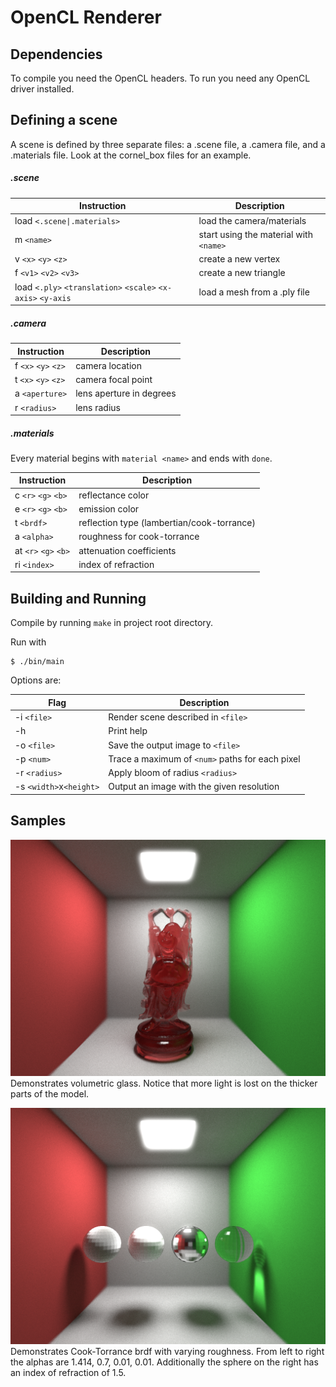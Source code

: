 OpenCL Renderer
===============

## Dependencies
To compile you need the OpenCL headers. To run you need any OpenCL driver installed.

## Defining a scene

A scene is defined by three separate files: a .scene file, a .camera file, and a .materials file. Look at the cornel_box files for an example.

##### .scene
|Instruction|Description|
|-----------|-----------|
|load `<.scene\|.materials>`  |  load the camera/materials |
|m `<name>`  | start using the material with `<name>` |
|v `<x>` `<y>` `<z>`  | create a new vertex |
|f `<v1>` `<v2>` `<v3>`  | create a new triangle  |
|load `<.ply>` `<translation>` `<scale>` `<x-axis>` `<y-axis`   | load a mesh from a .ply file |

##### .camera
|Instruction|Description|
|-----------|-----------|
|f `<x>` `<y>` `<z>`  |  camera location |
|t `<x>` `<y>` `<z>`  |  camera focal point |
|a  `<aperture>` |  lens aperture in degrees |
|r  `<radius>` | lens radius  |

##### .materials
Every material begins with `material <name>` and ends with `done`.

|Instruction|Description|
|-----------|-----------|
|c `<r>` `<g>` `<b>`   | reflectance color |
|e `<r>` `<g>` `<b>`  | emission color  |
|t `<brdf>`   | reflection type (lambertian/cook-torrance)  |
|a `<alpha>`  | roughness for cook-torrance  |
|at `<r>` `<g>` `<b>`   | attenuation coefficients  |
|ri `<index>`   | index of refraction  |

## Building and Running
Compile by running `make` in project root directory.

Run with

    $ ./bin/main

Options are:

|Flag|Description|
|----|-----------|
|-i `<file>`             |  Render scene described in `<file>`|
|-h                      |  Print help|
|-o `<file>`             |  Save the output image to `<file>`|
|-p `<num>`              |  Trace a maximum of `<num>` paths for each pixel|
|-r `<radius>`           |  Apply bloom of radius `<radius>`|
|-s `<width>`x`<height>` |  Output an image with the given resolution|


## Samples
![](samples/budda.png)
Demonstrates volumetric glass. Notice that more light is lost on the thicker parts of the model.

![](samples/materials.png)
Demonstrates Cook-Torrance brdf with varying roughness. From left to right the alphas are 1.414, 0.7, 0.01, 0.01. Additionally the sphere on the right has an index of refraction of 1.5.
